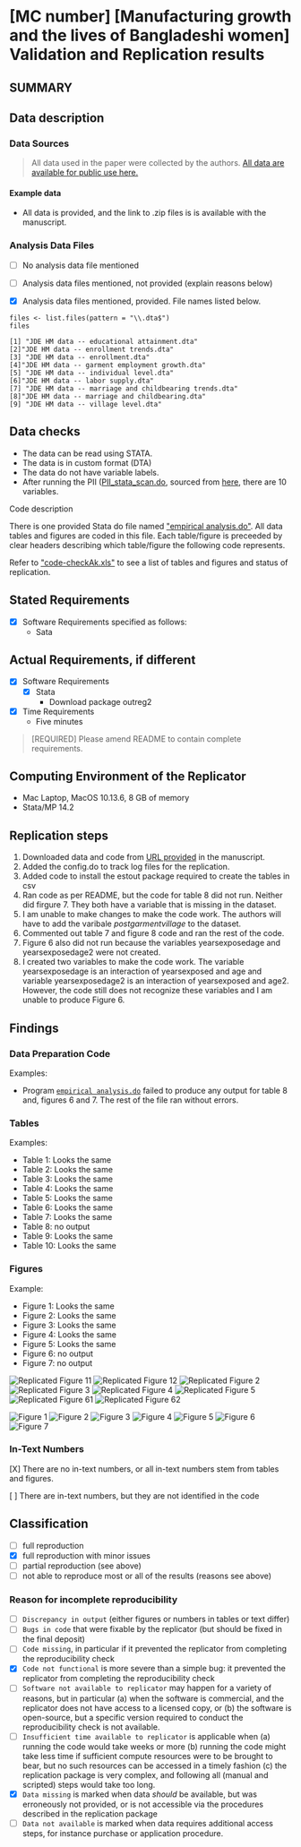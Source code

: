 # [MC number] [Manufacturing growth and the lives of Bangladeshi women] Validation and Replication results


SUMMARY
-------


Data description
----------------

### Data Sources
> All data used in the paper were collected by the authors.  [All data are available for public use here.](https://www.sciencedirect.com/science/article/abs/pii/S0304387815000085?via%3Dihub#ec-research-data) 

#### Example data 

- All data is provided, and the link to .zip files is is available with the manuscript.


### Analysis Data Files


- [ ] No analysis data file mentioned
- [ ] Analysis data files mentioned, not provided (explain reasons below)
- [x] Analysis data files mentioned, provided. File names listed below.


```{r dataAn, warning=FALSE, message=FALSE}
files <- list.files(pattern = "\\.dta$")
files
```


```
[1] "JDE HM data -- educational attainment.dta"           
[2]"JDE HM data -- enrollment trends.dta"               
[3] "JDE HM data -- enrollment.dta"                       
[4]"JDE HM data -- garment employment growth.dta"       
[5] "JDE HM data -- individual level.dta"                 
[6]"JDE HM data -- labor supply.dta"                    
[7] "JDE HM data -- marriage and childbearing trends.dta" 
[8]"JDE HM data -- marriage and childbearing.dta"       
[9] "JDE HM data -- village level.dta" 
```


Data checks
-----------

- The data can be read using STATA.
- The data is in custom format (DTA) 
- The data do not have variable labels.
- After running the PII ([PII_stata_scan.do](PII_stata_scan.do), sourced from [here](https://github.com/J-PAL/stata_PII_scan), there are 10 variables.


Code description


There is one provided Stata do file named ["empirical analysis.do"](https://github.com/aditikadam3/Replication-Assesment/blob/master/Data/empirical%20analysis.do). All data tables and figures are coded in this file. Each table/figure is preceeded by clear headers describing which table/figure the following code represents.

Refer to ["code-checkAk.xls"](https://github.com/aditikadam3/Replication-Assesment/blob/master/code-checkAk.xlsx) to see a list of tables and figures and status of replication.


Stated Requirements
---------------------


- [X] Software Requirements specified as follows:
  - Sata

Actual Requirements, if different
---------------------------------

- [X] Software Requirements 
  - [X] Stata
    - Download package outreg2
- [X] Time Requirements 
  - Five minutes

> [REQUIRED] Please amend README to contain complete requirements. 

Computing Environment of the Replicator
---------------------

- Mac Laptop, MacOS 10.13.6, 8 GB of memory
- Stata/MP 14.2


Replication steps
-----------------

1. Downloaded data and code from [URL provided](https://www.sciencedirect.com/science/article/abs/pii/S0304387815000085?via%3Dihub#ec-research-data) in the manuscript.
2. Added the config.do to track log files for the replication.
3. Added code to install the estout package required to create the tables in csv
4. Ran code as per README, but the code for table 8 did not run. Neither did firgure 7. They both have a variable that is missing in the dataset.
5. I am unable to make changes to make the code work. The authors will have to add the varibale _postgarmentvillage_ to the dataset.
6. Commented out table 7 and figure 8 code and ran the rest of the code.
7. Figure 6 also did not run because the variables yearsexposedage and yearsexposedage2 were not created.
8. I  created two variables to make the code work. The variable yearsexposedage is an interaction of yearsexposed and age and variable yearsexposedage2 is an interaction of yearsexposed and age2. However, the code still does not recognize these variables and I am unable to produce Figure 6.


Findings
--------

### Data Preparation Code

Examples:

- Program [`empirical analysis.do`](https://github.com/aditikadam3/Replication-Assesment/blob/master/Data/empirical%20analysis.do) failed to produce any output for table 8 and, figures 6 and 7. The rest of the file ran without errors.

### Tables

Examples:

- Table 1: Looks the same
- Table 2: Looks the same
- Table 3: Looks the same
- Table 4: Looks the same
- Table 5: Looks the same
- Table 6: Looks the same
- Table 7: Looks the same
- Table 8: no output
- Table 9: Looks the same
- Table 10: Looks the same


### Figures

Example:

- Figure 1: Looks the same
- Figure 2: Looks the same
- Figure 3: Looks the same
- Figure 4: Looks the same
- Figure 5: Looks the same
- Figure 6: no output
- Figure 7: no output


![Replicated Figure 11](./repFigures/fig11.png)
![Replicated Figure 12](./repFigures/fig12.png)
![Replicated Figure 2](./repFigures/fig2.png)
![Replicated Figure 3](./repFigures/fig3.png)
![Replicated Figure 4](./repFigures/fig4.png)
![Replicated Figure 5](./repFigures/fig5.png)
![Replicated Figure 61](./repFigures/fig61.png)
![Replicated Figure 62](./repFigures/fig62.png)

![Figure 1](./figures/1.png)
![Figure 2](./figures/2.png)
![Figure 3](./figures/3.png)
![Figure 4](./figures/4.png)
![Figure 5](./figures/5.png)
![Figure 6](./figures/6.png)
![Figure 7](./figures/7.png)

  
### In-Text Numbers

[X] There are no in-text numbers, or all in-text numbers stem from tables and figures.

[ ] There are in-text numbers, but they are not identified in the code



Classification
--------------


- [ ] full reproduction
- [X] full reproduction with minor issues
- [ ] partial reproduction (see above)
- [ ] not able to reproduce most or all of the results (reasons see above)

### Reason for incomplete reproducibility

- [ ] `Discrepancy in output` (either figures or numbers in tables or text differ)
- [ ] `Bugs in code`  that  were fixable by the replicator (but should be fixed in the final deposit)
- [ ] `Code missing`, in particular if it  prevented the replicator from completing the reproducibility check
- [X] `Code not functional` is more severe than a simple bug: it  prevented the replicator from completing the reproducibility check
- [ ] `Software not available to replicator`  may happen for a variety of reasons, but in particular (a) when the software is commercial, and the replicator does not have access to a licensed copy, or (b) the software is open-source, but a specific version required to conduct the reproducibility check is not available.
- [ ] `Insufficient time available to replicator` is applicable when (a) running the code would take weeks or more (b) running the code might take less time if sufficient compute resources were to be brought to bear, but no such resources can be accessed in a timely fashion (c) the replication package is very complex, and following all (manual and scripted) steps would take too long.
- [X] `Data missing` is marked when data *should* be available, but was erroneously not provided, or is not accessible via the procedures described in the replication package
- [ ] `Data not available` is marked when data requires additional access steps, for instance purchase or application procedure. 
